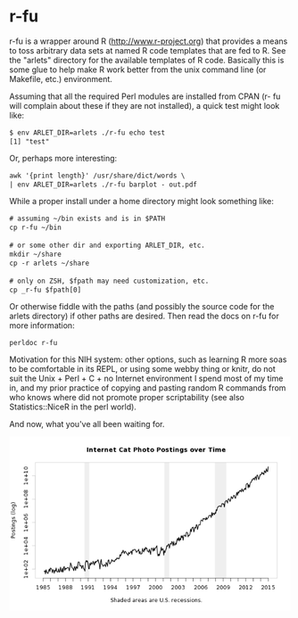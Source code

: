# r-fu

r-fu is a wrapper around R (http://www.r-project.org) that provides a
means to toss arbitrary data sets at named R code templates that are fed
to R. See the "arlets" directory for the available templates of R code.
Basically this is some glue to help make R work better from the unix
command line (or Makefile, etc.) environment.

Assuming that all the required Perl modules are installed from CPAN (r-
fu will complain about these if they are not installed), a quick test
might look like:

    $ env ARLET_DIR=arlets ./r-fu echo test
    [1] "test"

Or, perhaps more interesting:

    awk '{print length}' /usr/share/dict/words \
    | env ARLET_DIR=arlets ./r-fu barplot - out.pdf

While a proper install under a home directory might look something like:

    # assuming ~/bin exists and is in $PATH
    cp r-fu ~/bin

    # or some other dir and exporting ARLET_DIR, etc.
    mkdir ~/share
    cp -r arlets ~/share

    # only on ZSH, $fpath may need customization, etc.
    cp _r-fu $fpath[0]   

Or otherwise fiddle with the paths (and possibly the source code for the
arlets directory) if other paths are desired. Then read the docs on r-fu
for more information:

    perldoc r-fu

Motivation for this NIH system: other options, such as learning R more
soas to be comfortable in its REPL, or using some webby thing or knitr,
do not suit the Unix + Perl + C + no Internet environment I spend most
of my time in, and my prior practice of copying and pasting random R
commands from who knows where did not promote proper scriptability (see
also Statistics::NiceR in the perl world).

And now, what you've all been waiting for.

![Cat Graph](cats.png)
